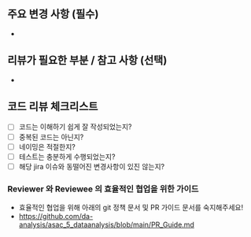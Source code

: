 <!-- 
PR 제목에는  이슈 번호를 반드시 적어주세요!
ex) [XXX] 작업 내용에 대한 제목

리뷰가 필요한 경우 Reviewer 를 추가해주세요
Reviewer 를 위해 아래의 본문 내용을 작성해주세요
-->
## 주요 변경 사항 (필수)
- 

## 리뷰가 필요한 부분 / 참고 사항 (선택)
- 

## 코드 리뷰 체크리스트

- [ ] 코드는 이해하기 쉽게 잘 작성되었는지?
- [ ] 중복된 코드는 아닌지?
- [ ] 네이밍은 적절한지?
- [ ] 테스트는 충분하게 수행되었는지?
- [ ] 해당 jira 이슈와 동떨어진 변경사항이 있진 않는지?

### Reviewer 와 Reviewee 의 효율적인 협업을 위한 가이드
- 효율적인 협업을 위해 아래의 git 정책 문서 및 PR 가이드 문서를 숙지해주세요!
- https://github.com/da-analysis/asac_5_dataanalysis/blob/main/PR_Guide.md
